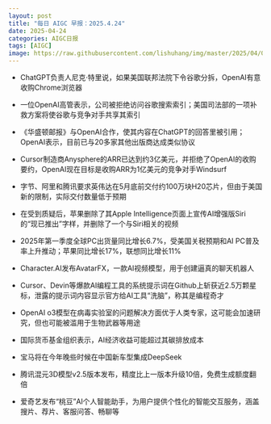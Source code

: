 ```yaml
---
layout: post
title: "每日 AIGC 早报：2025.4.24"
date: 2025-04-24
categories: AIGC日报
tags: [AIGC]
image: https://raw.githubusercontent.com/lishuhang/img/master/2025/04/0424-d.jpg
---
```


- ChatGPT负责人尼克·特里说，如果美国联邦法院下令谷歌分拆，OpenAI有意收购Chrome浏览器

- 一位OpenAI高管表示，公司被拒绝访问谷歌搜索索引；美国司法部的一项补救方案将使谷歌与竞争对手共享其索引

- 《华盛顿邮报》与OpenAI合作，使其内容在ChatGPT的回答里被引用；OpenAI表示，目前已与20多家其他出版商达成类似协议

- Cursor制造商Anysphere的ARR已达到约3亿美元，并拒绝了OpenAI的收购要约，OpenAI现在目标是收购ARR为1亿美元的竞争对手Windsurf

- 字节、阿里和腾讯要求英伟达在5月底前交付约100万块H20芯片，但由于美国新的限制，实际交付数量低于预期

- 在受到质疑后，苹果删除了其Apple Intelligence页面上宣传AI增强版Siri的“现已推出”字样，并删除了一个与Siri相关的视频

- 2025年第一季度全球PC出货量同比增长6.7%，受美国关税预期和AI PC普及率上升推动；苹果同比增长17%，联想同比增长11%

- Character.AI发布AvatarFX，一款AI视频模型，用于创建逼真的聊天机器人

- Cursor、Devin等爆款AI编程工具的系统提示词在Github上斩获近2.5万颗星标，泄露的提示词内容显示官方给AI工具“洗脑”，称其是编程奇才

- OpenAI o3模型在病毒实验室的问题解决方面优于人类专家，这可能会加速研究，但也可能被滥用于生物武器等用途

- 国际货币基金组织表示，AI经济收益可能超过其碳排放成本

- 宝马将在今年晚些时候在中国新车型集成DeepSeek

- 腾讯混元3D模型v2.5版本发布，精度比上一版本升级10倍，免费生成额度翻倍

- 爱奇艺发布“桃豆”AI个人智能助手，为用户提供个性化的智能交互服务，涵盖搜片、荐片、客服问答、畅聊等
